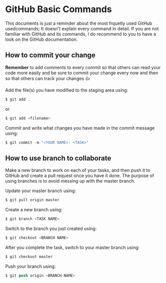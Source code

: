 # GitHub Basic Commands

This documents is just a reminder about the most frquetly used GitHub usedcommands; It doesn't explain every command in detail. If you are not familiar with GitHub and its commands, I do recommend to you to have a look on the GitHub documentation.

## How to commit your change
__Remember__ to add comments to every commit so that others can read your code more easily and be sure to commit your change every now and then so that others can track your changes :+1:

Add the file(s) you have modified to the staging area using:
```s
$ git add . 
```
or
```s
$ git add <filename>
```
Commit and write what changes you have made in the commit message using:
```s
$ git commit -m "<YOUR NAME>: <TASK>" 
```

## How to use branch to collaborate
Make a new branch to work on each of your tasks, and then push it to GitHub and create a pull request once you have it done. The purpose of using branches is to avoid messing up with the master branch.

Update your master branch using:
```s
$ git pull origin master
```

Create a new branch using:
```s
$ git branch <TASK NAME> 
```

Switch to the branch you just created using:
```s
$ git checkout <BRANCH NAME> 
```

After you complete the task, switch to your master branch using:
```s
$ git checkout master
```

Push your branch using:
```s
$ git push origin <BRANCH NAME>
```